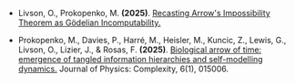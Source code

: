 - Livson, O., Prokopenko, M. **(2025)**. [Recasting Arrow's Impossibility Theorem as Gödelian Incomputability.](https://arxiv.org/abs/2504.06589)

- Prokopenko, M., Davies, P., Harré, M., Heisler, M., Kuncic, Z., Lewis, G., Livson, O., Lizier, J., & Rosas, F. **(2025)**. [Biological arrow of time: emergence of tangled information hierarchies and self-modelling dynamics.](https://iopscience.iop.org/article/10.1088/2632-072X/ad9cdc) Journal of Physics: Complexity, 6(1), 015006.

